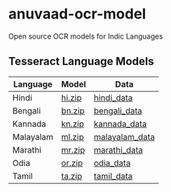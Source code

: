 # anuvaad-ocr-model
Open source OCR models for Indic Languages

<a name="pm"></a>
## Tesseract Language Models


| Language | Model | Data | 
|----------|-------|-------|
| Hindi | [hi.zip](https://anuvaad-pubnet-weights.s3.amazonaws.com/anuvaad_hin.traineddata?AWSAccessKeyId=AKIAXX2AMEIRJY2GNYVZ&Signature=2l%2F0OwWQrD%2FIvogfijATPufjMLA%3D&Expires=1693557740)| [hindi_data](https://storage.googleapis.com/vakyansh-open-models/punctuation_models/training_data/hindi_new.zip)|
| Bengali | [bn.zip](https://anuvaad-pubnet-weights.s3.amazonaws.com/anuvaad_ben.traineddata?AWSAccessKeyId=AKIAXX2AMEIRJY2GNYVZ&Signature=ku%2FdynTtJVvaf55dwYC%2FMt3pKqo%3D&Expires=1698743313)| [bengali_data](https://storage.googleapis.com/vakyansh-open-models/punctuation_models/training_data/bengali.zip)|
| Kannada | [kn.zip](https://anuvaad-pubnet-weights.s3.amazonaws.com/anuvaad_kan.traineddata?AWSAccessKeyId=AKIAXX2AMEIRJY2GNYVZ&Signature=gDiNsqrV0n2%2BWZSMwesyqkLOYZ8%3D&Expires=1694149503)| [kannada_data](https://storage.googleapis.com/vakyansh-open-models/punctuation_models/training_data/kannada.zip)|
| Malayalam | [ml.zip](https://anuvaad-pubnet-weights.s3.amazonaws.com/anuvaad_mal.traineddata?AWSAccessKeyId=AKIAXX2AMEIRJY2GNYVZ&Signature=hX%2Bo%2BTTvwoN7IBcX%2FIgFTwMHoGs%3D&Expires=1698743610)| [malayalam_data](https://storage.googleapis.com/vakyansh-open-models/punctuation_models/training_data/malayalam.zip)|
| Marathi | [mr.zip](https://anuvaad-pubnet-weights.s3.amazonaws.com/anuvaad_mar.traineddata?AWSAccessKeyId=AKIAXX2AMEIRJY2GNYVZ&Signature=aTu5Ps9hL90clfPMZIVOEPx5%2Fl0%3D&Expires=1698743699)| [marathi_data](https://storage.googleapis.com/vakyansh-open-models/punctuation_models/training_data/marathi.zip)|
| Odia | [or.zip](https://anuvaad-pubnet-weights.s3.amazonaws.com/anuvaad_ori.traineddata?AWSAccessKeyId=AKIAXX2AMEIRJY2GNYVZ&Signature=5aqEjjOryEhE4ElV2i8oHgVY%2F7I%3D&Expires=1698743792)| [odia_data](https://storage.googleapis.com/vakyansh-open-models/punctuation_models/training_data/oria.zip)|
| Tamil | [ta.zip](https://anuvaad-pubnet-weights.s3.amazonaws.com/anuvaad_tam.traineddata?AWSAccessKeyId=AKIAXX2AMEIRJY2GNYVZ&Signature=X6%2BwKdeOyOUFlOFs%2B7eRmzhziZ0%3D&Expires=1693557258)| [tamil_data](https://storage.googleapis.com/vakyansh-open-models/punctuation_models/training_data/tamil.zip)|

<br><br>

